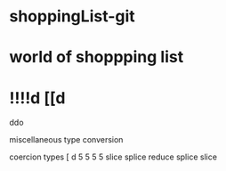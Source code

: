 # shoppingList-git
# world of shoppping list
!!!!d
[[d
===========================
ddo

miscellaneous
type conversion

coercion types 
[
d
5
5
5
5
slice
splice
reduce
splice
slice
